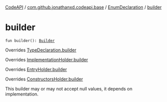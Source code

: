 [CodeAPI](../../index.md) / [com.github.jonathanxd.codeapi.base](../index.md) / [EnumDeclaration](index.md) / [builder](.)

# builder

`fun builder(): `[`Builder`](-builder/index.md)

Overrides [TypeDeclaration.builder](../-type-declaration/builder.md)

Overrides [ImplementationHolder.builder](../-implementation-holder/builder.md)

Overrides [EntryHolder.builder](../-entry-holder/builder.md)

Overrides [ConstructorsHolder.builder](../-constructors-holder/builder.md)

This builder may or may not accept null values, it depends on implementation.

